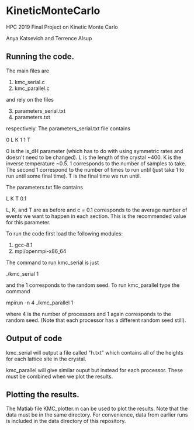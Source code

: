 # KineticMonteCarlo
HPC 2019 Final Project on Kinetic Monte Carlo

Anya Katsevich and Terrence Alsup

## Running the code.
The main files are

1. kmc_serial.c
2. kmc_parallel.c

and rely on the files

3. parameters_serial.txt
4. parameters.txt

respectively.  The parameters_serial.txt file contains

0 L K 1 1 T

0 is the is_dH parameter (which has to do with using symmetric rates and doesn't need to be changed). L is the length of the crystal ~400.  K is the inverse temperature ~0.5.  1 corresponds to the number of samples to take.  The second 1 correspond to the number of times to run until (just take 1 to run until some final time).  T is the final time we run until.

The parameters.txt file contains

L K T 0.1

L, K, and T are as before and c = 0.1 corresponds to the average number of events we want to happen in each section. This is the recommended value for this parameter.

To run the code first load the following modules:

1) gcc-8.1
2) mpi/openmpi-x86_64

The command to run kmc_serial is just

./kmc_serial 1

and the 1 corresponds to the random seed.  To run kmc_parallel type the command

mpirun -n 4 ./kmc_parallel 1

where 4 is the number of processors and 1 again corresponds to the random seed. (Note that each processor has a different random seed still).

## Output of code

kmc_serial will output a file called "h.txt" which contains all of the heights for each lattice site in the crystal.

kmc_parallel will give similar ouput but instead for each processor.  These must be combined when we plot the results.

## Plotting the results.
The Matlab file KMC_plotter.m can be used to plot the results.  Note that the data must be in the same directory.  For convenience, data from earlier runs is included in the data directory of this repository.
